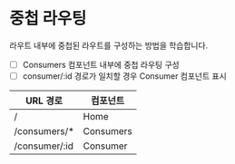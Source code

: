 # 중첩 라우팅

라우트 내부에 중첩된 라우트를 구성하는 방법을 학습합니다.

- [ ] Consumers 컴포넌트 내부에 중첩 라우팅 구성
- [ ] consumer/:id 경로가 일치할 경우 Consumer 컴포넌트 표시

| URL 경로      | 컴포넌트  |
| ------------- | --------- |
| /             | Home      |
| /consumers/\* | Consumers |
| /consumer/:id | Consumer  |
